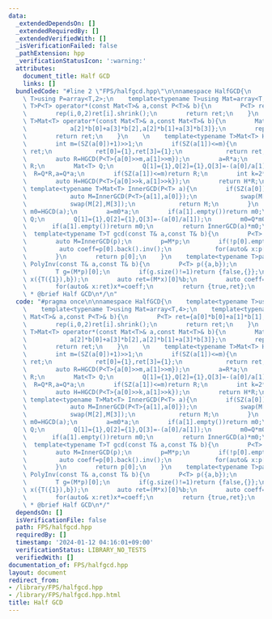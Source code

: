 ```yaml
---
data:
  _extendedDependsOn: []
  _extendedRequiredBy: []
  _extendedVerifiedWith: []
  _isVerificationFailed: false
  _pathExtension: hpp
  _verificationStatusIcon: ':warning:'
  attributes:
    document_title: Half GCD
    links: []
  bundledCode: "#line 2 \"FPS/halfgcd.hpp\"\n\nnamespace HalfGCD{\n    template<typename\
    \ T>using P=array<T,2>;\n    template<typename T>using Mat=array<T,4>;\n    template<typename\
    \ T>P<T> operator*(const Mat<T>& a,const P<T>& b){\n        P<T> ret={a[0]*b[0]+a[1]*b[1],a[2]*b[0]+a[3]*b[1]};\n\
    \        rep(i,0,2)ret[i].shrink();\n        return ret;\n    }\n    template<typename\
    \ T>Mat<T> operator*(const Mat<T>& a,const Mat<T>& b){\n        Mat<T> ret={a[0]*b[0]+a[1]*b[2],a[0]*b[1]+a[1]*b[3],\n\
    \            a[2]*b[0]+a[3]*b[2],a[2]*b[1]+a[3]*b[3]};\n        rep(i,0,4)ret[i].shrink();\n\
    \        return ret;\n    }\n    \n    template<typename T>Mat<T> HGCD(P<T> a){\n\
    \        int m=(SZ(a[0])+1)>>1;\n        if(SZ(a[1])<=m){\n            Mat<T>\
    \ ret;\n            ret[0]={1},ret[3]={1};\n            return ret;\n        }\n\
    \        auto R=HGCD(P<T>{a[0]>>m,a[1]>>m});\n        a=R*a;\n        if(SZ(a[1])<=m)return\
    \ R;\n        Mat<T> Q;\n        Q[1]={1},Q[2]={1},Q[3]=-(a[0]/a[1]);\n      \
    \  R=Q*R,a=Q*a;\n        if(SZ(a[1])<=m)return R;\n        int k=2*m+1-SZ(a[0]);\n\
    \        auto H=HGCD(P<T>{a[0]>>k,a[1]>>k});\n        return H*R;\n    }\n   \
    \ template<typename T>Mat<T> InnerGCD(P<T> a){\n        if(SZ(a[0])<SZ(a[1])){\n\
    \            auto M=InnerGCD(P<T>{a[1],a[0]});\n            swap(M[0],M[1]);\n\
    \            swap(M[2],M[3]);\n            return M;\n        }\n        auto\
    \ m0=HGCD(a);\n        a=m0*a;\n        if(a[1].empty())return m0;\n        Mat<T>\
    \ Q;\n        Q[1]={1},Q[2]={1},Q[3]=-(a[0]/a[1]);\n        m0=Q*m0,a=Q*a;\n \
    \       if(a[1].empty())return m0;\n        return InnerGCD(a)*m0;\n    }\n  \
    \  template<typename T>T gcd(const T& a,const T& b){\n        P<T> p({a,b});\n\
    \        auto M=InnerGCD(p);\n        p=M*p;\n        if(!p[0].empty()){\n   \
    \         auto coeff=p[0].back().inv();\n            for(auto& x:p[0])x*=coeff;\n\
    \        }\n        return p[0];\n    }\n    template<typename T>pair<bool,T>\
    \ PolyInv(const T& a,const T& b){\n        P<T> p({a,b});\n        auto M=InnerGCD(p);\n\
    \        T g=(M*p)[0];\n        if(g.size()!=1)return {false,{}};\n        P<T>\
    \ x({T({1}),b});\n        auto ret=(M*x)[0]%b;\n        auto coeff=g[0].inv();\n\
    \        for(auto& x:ret)x*=coeff;\n        return {true,ret};\n    }\n}\n\n/**\n\
    \ * @brief Half GCD\n*/\n"
  code: "#pragma once\n\nnamespace HalfGCD{\n    template<typename T>using P=array<T,2>;\n\
    \    template<typename T>using Mat=array<T,4>;\n    template<typename T>P<T> operator*(const\
    \ Mat<T>& a,const P<T>& b){\n        P<T> ret={a[0]*b[0]+a[1]*b[1],a[2]*b[0]+a[3]*b[1]};\n\
    \        rep(i,0,2)ret[i].shrink();\n        return ret;\n    }\n    template<typename\
    \ T>Mat<T> operator*(const Mat<T>& a,const Mat<T>& b){\n        Mat<T> ret={a[0]*b[0]+a[1]*b[2],a[0]*b[1]+a[1]*b[3],\n\
    \            a[2]*b[0]+a[3]*b[2],a[2]*b[1]+a[3]*b[3]};\n        rep(i,0,4)ret[i].shrink();\n\
    \        return ret;\n    }\n    \n    template<typename T>Mat<T> HGCD(P<T> a){\n\
    \        int m=(SZ(a[0])+1)>>1;\n        if(SZ(a[1])<=m){\n            Mat<T>\
    \ ret;\n            ret[0]={1},ret[3]={1};\n            return ret;\n        }\n\
    \        auto R=HGCD(P<T>{a[0]>>m,a[1]>>m});\n        a=R*a;\n        if(SZ(a[1])<=m)return\
    \ R;\n        Mat<T> Q;\n        Q[1]={1},Q[2]={1},Q[3]=-(a[0]/a[1]);\n      \
    \  R=Q*R,a=Q*a;\n        if(SZ(a[1])<=m)return R;\n        int k=2*m+1-SZ(a[0]);\n\
    \        auto H=HGCD(P<T>{a[0]>>k,a[1]>>k});\n        return H*R;\n    }\n   \
    \ template<typename T>Mat<T> InnerGCD(P<T> a){\n        if(SZ(a[0])<SZ(a[1])){\n\
    \            auto M=InnerGCD(P<T>{a[1],a[0]});\n            swap(M[0],M[1]);\n\
    \            swap(M[2],M[3]);\n            return M;\n        }\n        auto\
    \ m0=HGCD(a);\n        a=m0*a;\n        if(a[1].empty())return m0;\n        Mat<T>\
    \ Q;\n        Q[1]={1},Q[2]={1},Q[3]=-(a[0]/a[1]);\n        m0=Q*m0,a=Q*a;\n \
    \       if(a[1].empty())return m0;\n        return InnerGCD(a)*m0;\n    }\n  \
    \  template<typename T>T gcd(const T& a,const T& b){\n        P<T> p({a,b});\n\
    \        auto M=InnerGCD(p);\n        p=M*p;\n        if(!p[0].empty()){\n   \
    \         auto coeff=p[0].back().inv();\n            for(auto& x:p[0])x*=coeff;\n\
    \        }\n        return p[0];\n    }\n    template<typename T>pair<bool,T>\
    \ PolyInv(const T& a,const T& b){\n        P<T> p({a,b});\n        auto M=InnerGCD(p);\n\
    \        T g=(M*p)[0];\n        if(g.size()!=1)return {false,{}};\n        P<T>\
    \ x({T({1}),b});\n        auto ret=(M*x)[0]%b;\n        auto coeff=g[0].inv();\n\
    \        for(auto& x:ret)x*=coeff;\n        return {true,ret};\n    }\n}\n\n/**\n\
    \ * @brief Half GCD\n*/"
  dependsOn: []
  isVerificationFile: false
  path: FPS/halfgcd.hpp
  requiredBy: []
  timestamp: '2024-01-12 04:16:01+09:00'
  verificationStatus: LIBRARY_NO_TESTS
  verifiedWith: []
documentation_of: FPS/halfgcd.hpp
layout: document
redirect_from:
- /library/FPS/halfgcd.hpp
- /library/FPS/halfgcd.hpp.html
title: Half GCD
---
```

